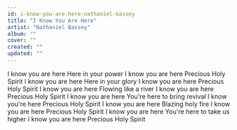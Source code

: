 ```yaml
---
id: i-know-you-are-here-nathaniel-bassey
title: "I Know You Are Here"
artist: "Nathaniel Bassey"
album: ""
cover: ""
created: ""
updated: ""
---
```


I know you are here
Here in your power
I know you are here
Precious Holy Spirit
I know you are here
Here in your glory
I know you are here
Precious Holy Spirit
I know you are here
Flowing like a river
I know you are here
Precious Holy Spirit
I know you are here
You're here to bring revival
I know you're here
Precious Holy Spirit
I know you are here
Blazing holy fire
I know you are here
Precious Holy Spirit
I know you are here
You're here to take us higher
I know you are here
Precious Holy Spirit